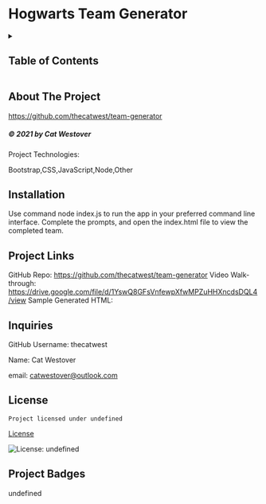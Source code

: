 # Hogwarts Team Generator


<!-- Project Table of Contents -->
<details>
  <h2 class="display-inline-block">Description</h2>
  This app allows users to build a team using command line prompts. The app generates an index.html file with the newly created team formatted and displayed.

  <summary>
  <h2 class="display-inline-block">Table of Contents</h2>
  </summary>
  <ul>
    <li><a href="#about-project">About The Project</a></li>
    <li><a href="#projectInstall">Installation</a></li>
    <li><a href="#links">Project Links</a></li>
    <li><a href="#inquiries">Inquiries</a></li>
  </ul>
</details>

<!-- About Project Section -->
## About The Project





https://github.com/thecatwest/team-generator

<h5 class="text-dark">
&copy; 2021 by Cat Westover
</h5>

Project Technologies:

Bootstrap,CSS,JavaScript,Node,Other

<!-- Installation -->
## Installation

Use command node index.js to run the app in your preferred command line interface. Complete the prompts, and open the index.html file to view the completed team.

<!-- Links -->
## Project Links
GitHub Repo: https://github.com/thecatwest/team-generator
Video Walk-through: https://drive.google.com/file/d/1YswQ8GFsVnfewpXfwMPZuHHXncdsDQL4/view
Sample Generated HTML: 

<!-- Inquiries -->
## Inquiries

GitHub Username: thecatwest

Name: Cat Westover

email: catwestover@outlook.com

## License
    Project licensed under undefined

[License](#license) 

![License: undefined](https://img.shields.io/badge/License-undefined-yellow.svg)

<!-- Project Badges -->
## Project Badges

undefined
